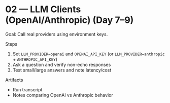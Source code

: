 # 02 — LLM Clients (OpenAI/Anthropic) (Day 7–9)

Goal: Call real providers using environment keys.

Steps
1) Set `LLM_PROVIDER=openai` and `OPENAI_API_KEY` (or `LLM_PROVIDER=anthropic` + `ANTHROPIC_API_KEY`)
2) Ask a question and verify non-echo responses
3) Test small/large answers and note latency/cost

Artifacts
- Run transcript
- Notes comparing OpenAI vs Anthropic behavior
